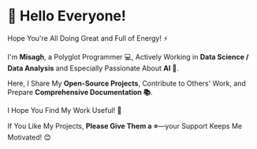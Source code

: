 # 👋 Hello Everyone!  

Hope You're All Doing Great and Full of Energy! ⚡  

I'm **Misagh**, a Polyglot Programmer 💻, Actively Working in **Data Science / Data Analysis** and Especially Passionate About **AI 🤖**.  

Here, I Share My **Open-Source Projects**, Contribute to Others' Work, and Prepare **Comprehensive Documentation 📚**.  

I Hope You Find My Work Useful! 🚀  

If You Like My Projects, **Please Give Them a ⭐**—your Support Keeps Me Motivated! 😊
